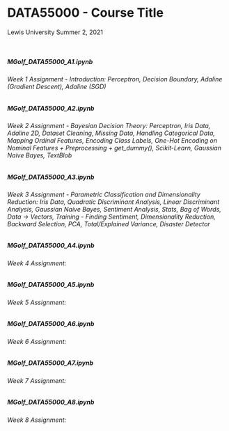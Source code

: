 # DATA55000 - Course Title
Lewis University Summer 2, 2021

<br />

##### MGolf_DATA55000_A1.ipynb 
###### Week 1 Assignment - Introduction: Perceptron, Decision Boundary, Adaline (Gradient Descent), Adaline (SGD)
##### MGolf_DATA55000_A2.ipynb 
###### Week 2 Assignment - Bayesian Decision Theory: Perceptron, Iris Data, Adaline 2D, Dataset Cleaning, Missing Data, Handling Categorical Data, Mapping Ordinal Features, Encoding Class Labels, One-Hot Encoding on Nominal Features + Preprocessing + get_dummy(), Scikit-Learn, Gaussian Naive Bayes, TextBlob
##### MGolf_DATA55000_A3.ipynb 
###### Week 3 Assignment - Parametric Classification and Dimensionality Reduction: Iris Data, Quadratic Discriminant Analysis, Linear Discriminant Analysis, Gaussian Naive Bayes, Sentiment Analysis, Stats, Bag of Words, Data -> Vectors, Training - Finding Sentiment, Dimensionality Reduction, Backward Selection, PCA, Total/Explained Variance, Disaster Detector
##### MGolf_DATA55000_A4.ipynb 
###### Week 4 Assignment:
##### MGolf_DATA55000_A5.ipynb 
###### Week 5 Assignment:
##### MGolf_DATA55000_A6.ipynb 
###### Week 6 Assignment:
##### MGolf_DATA55000_A7.ipynb 
###### Week 7 Assignment:
##### MGolf_DATA55000_A8.ipynb 
###### Week 8 Assignment:

<br />
